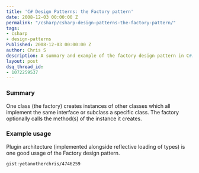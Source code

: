 ```yaml
---
title: 'C# Design Patterns: the Factory pattern'
date: 2008-12-03 00:00:00 Z
permalink: "/csharp/csharp-design-patterns-the-factory-pattern/"
tags:
- csharp
- design-patterns
Published: 2008-12-03 00:00:00 Z
author: Chris S
description: A summary and example of the factory design pattern in C#.
layout: post
dsq_thread_id:
- 1072259537
---
```


### Summary

One class (the factory) creates instances of other classes which all implement the same interface or subclass a specific class. The factory optionally calls the method(s) of the instance it creates.

<!--more-->

### Example usage

Plugin architecture (implemented alongside reflective loading of types) is one good usage of the Factory design pattern. 

`gist:yetanotherchris/4746259`
